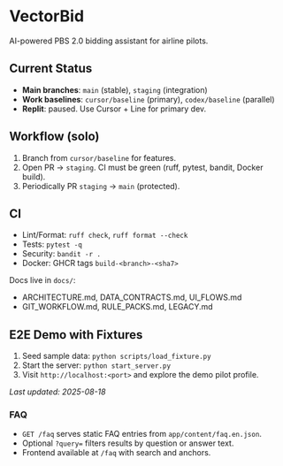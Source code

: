 # VectorBid

AI-powered PBS 2.0 bidding assistant for airline pilots.

## Current Status
- **Main branches**: `main` (stable), `staging` (integration)
- **Work baselines**: `cursor/baseline` (primary), `codex/baseline` (parallel)
- **Replit**: paused. Use Cursor + Line for primary dev.

## Workflow (solo)
1) Branch from `cursor/baseline` for features.
2) Open PR → `staging`. CI must be green (ruff, pytest, bandit, Docker build).
3) Periodically PR `staging` → `main` (protected).

## CI
- Lint/Format: `ruff check`, `ruff format --check`
- Tests: `pytest -q`
- Security: `bandit -r .`
- Docker: GHCR tags `build-<branch>-<sha7>`

Docs live in `docs/`:
- ARCHITECTURE.md, DATA_CONTRACTS.md, UI_FLOWS.md
- GIT_WORKFLOW.md, RULE_PACKS.md, LEGACY.md

## E2E Demo with Fixtures
1. Seed sample data: `python scripts/load_fixture.py`
2. Start the server: `python start_server.py`
3. Visit `http://localhost:<port>` and explore the demo pilot profile.

_Last updated: 2025-08-18_

### FAQ

- `GET /faq` serves static FAQ entries from `app/content/faq.en.json`.
- Optional `?query=` filters results by question or answer text.
- Frontend available at `/faq` with search and anchors.
